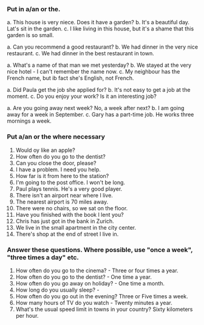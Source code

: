 
### Put in a/an or the.
a. This house is very niece. Does it have a garden?
b. It's a beautiful day. Lat's sit in the garden.
c. I like living in this house, but it's a shame that this garden is so small.

a. Can you recommend a good restaurant?
b. We had dinner in the very nice restaurant.
c. We had dinner in the best restaurant in town.

a. What's a name of that man we met yesterday?
b. We stayed at the very nice hotel - I can't remember the name now.
c. My neighbour has the French name, but ib fact she's English, not French.

a. Did Paula get the job she applied for?
b. It's not easy to get a job at the moment.
c. Do you enjoy your work? Is it an interesting job?

a. Are you going away next week? No, a week after next?
b. I am going away for a week in September.
c. Gary has a part-time job. He works three mornings a week.

### Put a/an or the where necessary
1. Would oy like an apple?
2. How often do you go to the dentist?
3. Can you close the door, please?
4. I have a problem. I need you help.
5. How far is it from here to the station?
6. I'm going to the post office. I won't be long.
7. Paul plays tennis. He's a very good player.
8. There isn't an airport near where I live.
9. The nearest airport is 70 miles away.
10. There were no chairs, so we sat on the floor.
11. Have you finished with the book I lent you?
12. Chris has just got in the bank in Zurich.
13. We live in the small apartment in the city center.
14. There's shop at the end of street I live in.

### Answer these questions. Where possible, use "once a week", "three times a day" etc.
1. How often do you go to the cinema? - Three or four times a year.
2. How often do you go to the dentist? - One time a year.
3. How often do you go away on holiday? - One time a month.
4. How long do you usually sleep? - 
5. How often do you go out in the evening? Three or Five times a week.
6. How many hours of TV do you watch - Twenty minutes a year.
7. What's the usual speed limit in towns in your country? Sixty kilometers per hour.